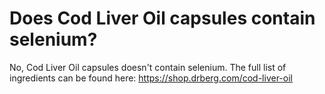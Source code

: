 # Does Cod Liver Oil capsules contain selenium?

No, Cod Liver Oil capsules doesn't contain selenium. The full list of ingredients can be found here: https://shop.drberg.com/cod-liver-oil
